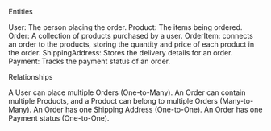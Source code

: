 Entities

User: The person placing the order.
Product: The items being ordered.
Order: A collection of products purchased by a user.
OrderItem: connects an order to the products, storing the quantity and price of each product in the order.
ShippingAddress: Stores the delivery details for an order.
Payment: Tracks the payment status of an order. 


Relationships

A User can place multiple Orders (One-to-Many).
An Order can contain multiple Products, and a Product can belong to multiple Orders (Many-to-Many).
An Order has one Shipping Address (One-to-One).
An Order has one Payment status (One-to-One).

